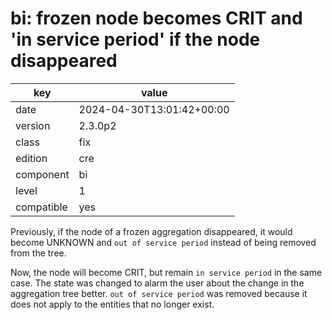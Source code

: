 [//]: # (werk v2)
# bi: frozen node becomes CRIT and 'in service period' if the node disappeared

key        | value
---------- | ---
date       | 2024-04-30T13:01:42+00:00
version    | 2.3.0p2
class      | fix
edition    | cre
component  | bi
level      | 1
compatible | yes

Previously, if the node of a frozen aggregation disappeared, it would
become UNKNOWN and `out of service period` instead of being removed from the tree.

Now, the node will become CRIT, but remain `in service period` in the same case.
The state was changed to alarm the user about the change in the aggregation tree better.
`out of service period` was removed because it does not apply to the entities that no longer exist.
